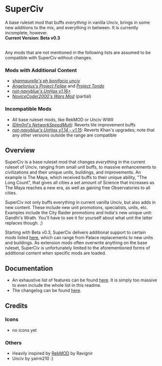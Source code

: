 # SuperCiv
A base ruleset mod that buffs *everything* in vanilla Unciv, brings in some new additions to the mix, and everything in between. 
It is currently incomplete, however.<br>
**Current Version: Beta v0.3**<br>

<br>Any mods that are not mentioned in the following lists are assumed to be compatible with SuperCiv without changes.
### Mods with Additional Content
- [*shannaurelle's ph bonifacio unciv*](https://github.com/shannaurelle/ph-bonifacio-unciv)
- [*Angelonius's Project Felipe*](https://github.com/Angelonius/Project-Felipe) and [*Project Tondo*](https://github.com/Angelonius/Project-Tondo)
- [*not-navyblue's UnHax v1.16+*](https://github.com/not-navyblue/UnHax)
- [*NoviceCoder2000's Wars Mod*](https://github.com/NoviceCoder2000/Wars-Mod) (partial)

### Incompatible Mods
- All base ruleset mods, like RekMOD or Unciv WWII
- [*IDlm0nI's NetworkSpeedMulti*](https://github.com/ID1m0nI/NetworkSpeedMulti): Reverts tile improvement buffs
- [*not-navyblue's UnHax v1.14 - v1.15*](https://github.com/not-navyblue/UnHax): Reverts Khan's upgrades; note that any other versions outside the range are compatible

## Overview
SuperCiv is a base ruleset mod that changes *everything* in the current ruleset of Unciv, ranging from small unit buffs, to massive 
enhancements to civilizations and their unique units, buildings, and improvements. An example is The Maya, which received buffs to 
their unique ability, "The Long Count", that gives all cities a set amount of Science that increases as The Maya reaches a new era, 
as well as gaining free Observatories to all cities.<br>

SuperCiv not only buffs everything in current vanilla Unciv, but also adds in new content. These include new unit promotions, specialists, 
units, etc. Examples include the City Raider promotions and India's new unique unit: Gandhi's Wrath. You'll have to see it for yourself about 
what unit the latter replaces though. ;)<br>

Starting with Beta v0.3, SuperCiv delivers additional support to certain mods listed [here](#mods-with-additional-content), which can range 
from Palace replacements to new units and buildings. As extension mods often overwrite anything on the base ruleset, SuperCiv is unfortunately 
limited to the aforementioned forms of additional content when specific mods are loaded.<br>

## Documentation
- An exhaustive list of features can be found [here](https://github.com/not-navyblue/SuperCiv/blob/main/Changelist.md). 
It is simply too massive to even include the whole list in this readme.
- The changelog can be found [here](https://github.com/not-navyblue/SuperCiv/blob/main/Changelog.md).

## Credits
### Icons
- no icons yet
### Others
- Heavily inspired by [RekMOD](https://github.com/Ravignir/RekMOD) by Ravignir
- Unciv by yairm210 :)